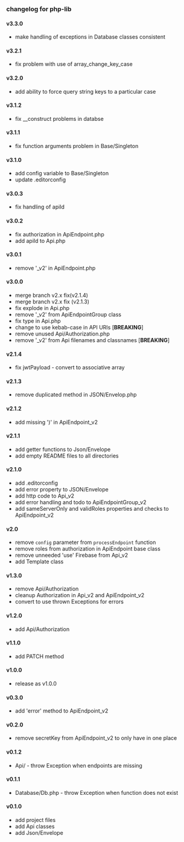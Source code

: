 ### changelog for php-lib

#### v3.3.0

* make handling of exceptions in Database classes consistent

#### v3.2.1

* fix problem with use of array_change_key_case

#### v3.2.0

* add ability to force query string keys to a particular case

#### v3.1.2

* fix __construct problems in databse

#### v3.1.1

* fix function arguments problem in Base/Singleton

#### v3.1.0

* add config variable to Base/Singleton
* update .editorconfig

#### v3.0.3

* fix handling of apiId

#### v3.0.2

* fix authorization in ApiEndpoint.php
* add apiId to Api.php

#### v3.0.1

* remove '_v2' in ApiEndpoint.php

#### v3.0.0

* merge branch v2.x fix(v2.1.4)
* merge branch v2.x fix (v2.1.3)
* fix explode in Api.php
* remove '_v2' from ApiEndpointGroup class
* fix type in Api.php
* change to use kebab-case in API URIs [**BREAKING**]
* remove unused Api/Authorization.php
* remove '_v2' from Api filenames and classnames [**BREAKING**]


#### v2.1.4

* fix jwtPayload - convert to associative array


#### v2.1.3

* remove duplicated method in JSON/Envelop.php


#### v2.1.2

* add missing ')' in ApiEndpoint_v2


#### v2.1.1

* add getter functions to Json/Envelope
* add empty README files to all directories


#### v2.1.0

* add .editorconfig
* add error property to JSON/Envelope
* add http code to Api_v2
* add error handling and todo to ApiEndpointGroup_v2
* add sameServerOnly and validRoles properties and checks to ApiEndpoint_v2

#### v2.0

* remove `config` parameter from `processEndpoint` function
* remove roles from authorization in ApiEndpoint base class
* remove unneeded 'use' Firebase from Api_v2
* add Template class


#### v1.3.0

* remove Api/Authorization
* cleanup Authorization in Api_v2 and ApiEndpoint_v2
* convert to use thrown Exceptions for errors

#### v1.2.0

* add Api/Authorization

#### v1.1.0

* add PATCH method

#### v1.0.0

* release as v1.0.0

#### v0.3.0

* add 'error' method to ApiEndpoint_v2

#### v0.2.0

* remove secretKey from ApiEndpoint_v2 to only have in one place

#### v0.1.2

* Api/ - throw Exception when endpoints are missing

#### v0.1.1

* Database/Db.php - throw Exception when function does not exist

#### v0.1.0

* add project files
* add Api classes
* add Json/Envelope
